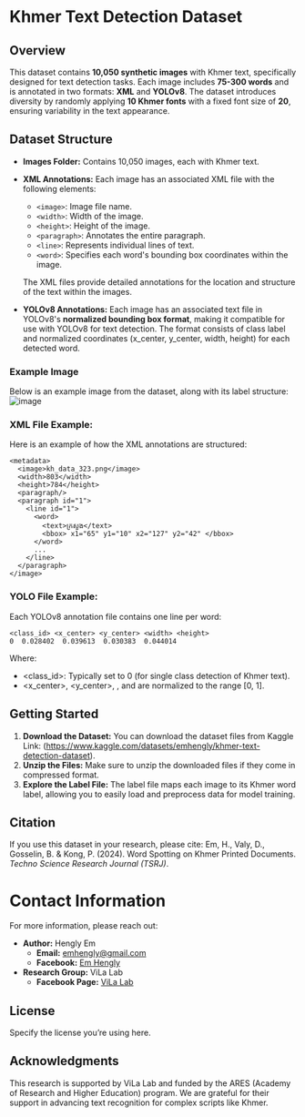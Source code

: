 # Khmer Text Detection Dataset

## Overview
This dataset contains **10,050 synthetic images** with Khmer text, specifically designed for text detection tasks. Each image includes **75-300 words** and is annotated in two formats: **XML** and **YOLOv8**. The dataset introduces diversity by randomly applying **10 Khmer fonts** with a fixed font size of **20**, ensuring variability in the text appearance.

## Dataset Structure
- **Images Folder:** Contains 10,050 images, each with Khmer text.
- **XML Annotations:** Each image has an associated XML file with the following elements:
  - `<image>`: Image file name.
  - `<width>`: Width of the image.
  - `<height>`: Height of the image.
  - `<paragraph>`: Annotates the entire paragraph.
  - `<line>`: Represents individual lines of text.
  - `<word>`: Specifies each word's bounding box coordinates within the image.
  
  The XML files provide detailed annotations for the location and structure of the text within the images.

- **YOLOv8 Annotations:** Each image has an associated text file in YOLOv8's **normalized bounding box format**, making it compatible for use with YOLOv8 for text detection. The format consists of class label and normalized coordinates (x_center, y_center, width, height) for each detected word.

### Example Image
Below is an example image from the dataset, along with its label structure:
![image](https://github.com/user-attachments/assets/65368e22-096f-4c4c-9c2f-d65b02912b9d)


### XML File Example:
Here is an example of how the XML annotations are structured:
```
<metadata>
  <image>kh_data_323.png</image>
  <width>803</width>
  <height>784</height>
  <paragraph/>
  <paragraph id="1">
    <line id="1">
      <word>
        <text>ក្រសួង</text>
        <bbox> x1="65" y1="10" x2="127" y2="42" </bbox>
      </word>
      ...
    </line>
  </paragraph>
</image>
```
### YOLO File Example:
Each YOLOv8 annotation file contains one line per word:
```
<class_id> <x_center> <y_center> <width> <height>
0  0.028402  0.039613  0.030383  0.044014
```
Where:
- <class_id>: Typically set to 0 (for single class detection of Khmer text).
- <x_center>, <y_center>, <width>, and <height> are normalized to the range [0, 1].

## Getting Started
1. **Download the Dataset:** You can download the dataset files from Kaggle Link: (https://www.kaggle.com/datasets/emhengly/khmer-text-detection-dataset).
2. **Unzip the Files:** Make sure to unzip the downloaded files if they come in compressed format.
3. **Explore the Label File:** The label file maps each image to its Khmer word label, allowing you to easily load and preprocess data for model training.

## Citation
If you use this dataset in your research, please cite:
Em, H., Valy, D., Gosselin, B. & Kong, P. (2024). Word Spotting on Khmer Printed Documents. *Techno Science Research Journal (TSRJ)*.

# Contact Information
For more information, please reach out:

- **Author:** Hengly Em  
  - **Email:** emhengly@gmail.com
  - **Facebook:** [Em Hengly](https://www.facebook.com/people/Em-Hengly/pfbid024e1fPwCY6jZTDE4eXvnt5RHB5zeouHJztGjRPtHDRtbeVX2AxiyXvV7QPvqF2kzjl/)
- **Research Group:** ViLa Lab  
  - **Facebook Page:** [ViLa Lab](https://www.facebook.com/vilalabitc/?_rdr)

## License
Specify the license you’re using here.

## Acknowledgments
This research is supported by ViLa Lab and funded by the ARES (Academy of Research and Higher Education) program. We are grateful for their support in advancing text recognition for complex scripts like Khmer.




